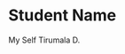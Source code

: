 <!DOCTYPE html>
<html lang="en">
<head>
    <meta charset="UTF-8">
    <meta name="viewport" content="width=device-width, initial-scale=1.0">
    <title>Document</title>
</head>
<body>
    <link rel="stylesheet" href="style.css">
   <h1>Student Name</h1>
   <p>My Self Tirumala D.</p>
</body>
</html>
